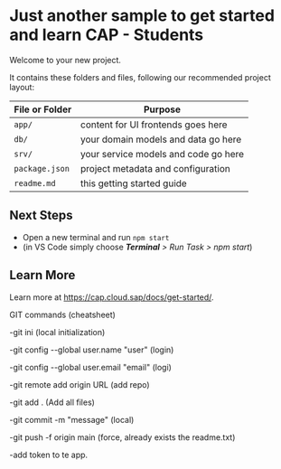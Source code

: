 # Just another sample to get started and learn CAP - Students

Welcome to your new project.

It contains these folders and files, following our recommended project layout:

File or Folder | Purpose
---------|----------
`app/` | content for UI frontends goes here
`db/` | your domain models and data go here
`srv/` | your service models and code go here
`package.json` | project metadata and configuration
`readme.md` | this getting started guide


## Next Steps

- Open a new terminal and run `npm start` 
- (in VS Code simply choose _**Terminal** > Run Task > npm start_)



## Learn More

Learn more at https://cap.cloud.sap/docs/get-started/.



GIT commands (cheatsheet)

-git ini (local initialization)

-git config --global user.name "user" (login)

-git config --global user.email "email" (logi)

-git remote add origin URL (add repo)

-git add . (Add all files)

-git commit -m "message" (local)

-git push -f origin main (force, already exists the readme.txt)

-add token to te app.






